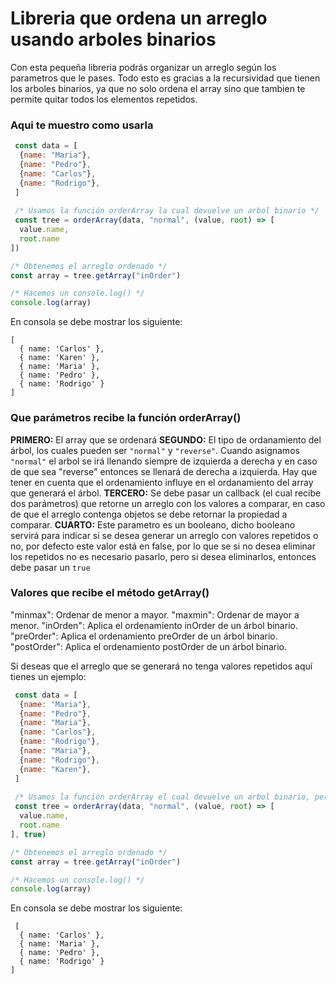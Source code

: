# Libreria que ordena un arreglo usando arboles binarios

Con esta pequeña libreria podrás organizar un arreglo según los parametros que le pases. Todo esto es gracias a la recursividad que tienen los arboles binarios, ya que no solo ordena el array sino que tambien te permite quitar todos los elementos repetidos.

### Aqui te muestro como usarla

``` javascript
 const data = [
  {name: "Maria"},
  {name: "Pedro"},
  {name: "Carlos"},
  {name: "Rodrigo"},
 ]
 
 /* Usamos la función orderArray la cual devuelve un arbol binario */
 const tree = orderArray(data, "normal", (value, root) => [
  value.name,
  root.name
])

/* Obtenemos el arreglo ordenado */
const array = tree.getArray("inOrder")

/* Hacemos un console.log() */
console.log(array)
```
En consola se debe mostrar los siguiente:

```console
[
  { name: 'Carlos' },
  { name: 'Karen' },
  { name: 'Maria' },
  { name: 'Pedro' },
  { name: 'Rodrigo' }
]
```

### Que parámetros recibe la función orderArray()
**PRIMERO:** El array que se ordenará
**SEGUNDO:** El tipo de ordanamiento del árbol, los cuales pueden ser ``` "normal" ``` y ``` "reverse" ```. Cuando asignamos ``` "normal" ``` el arbol se irá llenando siempre de izquierda a derecha y en caso de que sea "reverse" entonces se llenará de derecha a izquierda. Hay que tener en cuenta que el ordenamiento influye en el ordanamiento del array que generará el árbol. 
**TERCERO:** Se debe pasar un callback (el cual recibe dos parámetros) que retorne un arreglo con los valores a comparar, en caso de que el arreglo contenga objetos se debe retornar la propiedad a comparar. 
**CUARTO:** Este parametro es un booleano, dicho booleano servirá para indicar si se desea generar un arreglo con valores repetidos o no, por defecto este valor está en false, por lo que se si no desea eliminar los repetidos no es necesario pasarlo, pero si desea eliminarlos, entonces debe pasar un ``` true ```

### Valores que recibe el método getArray()
 "minmax": Ordenar de menor a mayor.
 "maxmin": Ordenar de mayor a menor.
 "inOrden": Aplica el ordenamiento inOrder de un árbol binario.
 "preOrder": Aplica el ordenamiento preOrder de un árbol binario.
 "postOrder": Aplica el ordenamiento postOrder de un árbol binario.

Si deseas que el arreglo que se generará no tenga valores repetidos aquí tienes un ejemplo:

``` javascript
 const data = [
  {name: "Maria"},
  {name: "Pedro"},
  {name: "Maria"},
  {name: "Carlos"},
  {name: "Rodrigo"},
  {name: "Maria"},
  {name: "Rodrigo"},
  {name: "Karen"},
 ]
 
 /* Usamos la función orderArray el cual devuelve un arbol binario, pero esta vez pasamos el último parámetro en true */
 const tree = orderArray(data, "normal", (value, root) => [
  value.name,
  root.name
], true)

/* Obtenemos el arreglo ordenado */
const array = tree.getArray("inOrder")

/* Hacemos un console.log() */
console.log(array)
```
En consola se debe mostrar los siguiente:

```console
 [
  { name: 'Carlos' },
  { name: 'Maria' },
  { name: 'Pedro' },
  { name: 'Rodrigo' }
]
```



